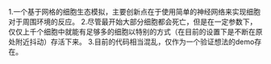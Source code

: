 1.一个基于网格的细胞生态模拟，主要创新点在于使用简单的神经网络来实现细胞对于周围环境的反应。
2.尽管最开始大部分细胞都会死亡，但是在一定参数下，仅仅上千个细胞中就能有足够多的细胞以特别的方式（在目前的设置下是不断在原处附近抖动）存活下来。
3.目前的代码相当混乱，仅作为一个验证想法的demo存在。